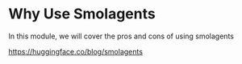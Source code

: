 # Why Use Smolagents

In this module, we will cover the pros and cons of using smolagents

https://huggingface.co/blog/smolagents 